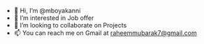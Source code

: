 - 👋 Hi, I’m @mboyakanni
- 👀 I’m interested in Job offer
- 💞️ I’m looking to collaborate on Projects
- 📫 You can reach me on Gmail at raheemmubarak7@gmail.com

<!---
mboyakanni/mboyakanni is a ✨ special ✨ repository because its `README.md` (this file) appears on your GitHub profile.
You can click the Preview link to take a look at your changes.
--->
